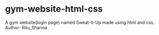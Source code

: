 # gym-website-html-css
A gym website(login page) named Sweat-It-Up made using html and css. 
<br>
Author- Ritu_Sharma
